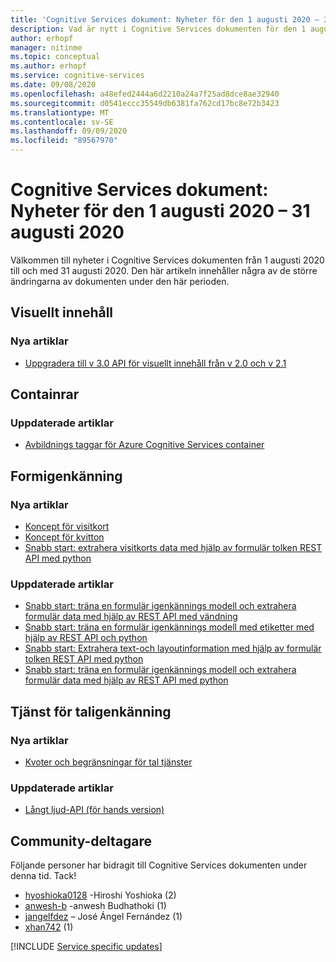 ```yaml
---
title: 'Cognitive Services dokument: Nyheter för den 1 augusti 2020 – 31 augusti 2020'
description: Vad är nytt i Cognitive Services dokumenten för den 1 augusti 2020 – 31 augusti 2020.
author: erhopf
manager: nitinme
ms.topic: conceptual
ms.author: erhopf
ms.service: cognitive-services
ms.date: 09/08/2020
ms.openlocfilehash: a48efed2444a6d2210a24a7f25ad8dce8ae32940
ms.sourcegitcommit: d0541eccc35549db6381fa762cd17bc8e72b3423
ms.translationtype: MT
ms.contentlocale: sv-SE
ms.lasthandoff: 09/09/2020
ms.locfileid: "89567970"
---
```

# <a name="cognitive-services-docs-whats-new-for-august-1-2020---august-31-2020"></a>Cognitive Services dokument: Nyheter för den 1 augusti 2020 – 31 augusti 2020

Välkommen till nyheter i Cognitive Services dokumenten från 1 augusti 2020 till och med 31 augusti 2020. Den här artikeln innehåller några av de större ändringarna av dokumenten under den här perioden.

## <a name="computer-vision"></a>Visuellt innehåll

### <a name="new-articles"></a>Nya artiklar

- [Uppgradera till v 3.0 API för visuellt innehåll från v 2.0 och v 2.1](/azure/cognitive-services/computer-vision/upgrade-api-versions)

## <a name="containers"></a>Containrar

### <a name="updated-articles"></a>Uppdaterade artiklar

- [Avbildnings taggar för Azure Cognitive Services container](/azure/cognitive-services/containers/container-image-tags)

## <a name="form-recognizer"></a>Formigenkänning

### <a name="new-articles"></a>Nya artiklar

- [Koncept för visitkort](/azure/cognitive-services/form-recognizer/concept-business-cards)
- [Koncept för kvitton](/azure/cognitive-services/form-recognizer/concept-receipts)
- [Snabb start: extrahera visitkorts data med hjälp av formulär tolken REST API med python](/azure/cognitive-services/form-recognizer/quickstarts/python-business-cards)

### <a name="updated-articles"></a>Uppdaterade artiklar

- [Snabb start: träna en formulär igenkännings modell och extrahera formulär data med hjälp av REST API med vändning](/azure/cognitive-services/form-recognizer/quickstarts/curl-train-extract)
- [Snabb start: träna en formulär igenkännings modell med etiketter med hjälp av REST API och python](/azure/cognitive-services/form-recognizer/quickstarts/python-labeled-data)
- [Snabb start: Extrahera text-och layoutinformation med hjälp av formulär tolken REST API med python](/azure/cognitive-services/form-recognizer/quickstarts/python-layout)
- [Snabb start: träna en formulär igenkännings modell och extrahera formulär data med hjälp av REST API med python](/azure/cognitive-services/form-recognizer/quickstarts/python-train-extract)

## <a name="speech-service"></a>Tjänst för taligenkänning

### <a name="new-articles"></a>Nya artiklar

- [Kvoter och begränsningar för tal tjänster](/azure/cognitive-services/speech-service/speech-services-quotas-and-limits)

### <a name="updated-articles"></a>Uppdaterade artiklar

- [Långt ljud-API (för hands version)](/azure/cognitive-services/speech-service/long-audio-api)

## <a name="community-contributors"></a>Community-deltagare

Följande personer har bidragit till Cognitive Services dokumenten under denna tid. Tack! 

- [hyoshioka0128](https://github.com/hyoshioka0128) -Hiroshi Yoshioka (2)
- [anwesh-b](https://github.com/anwesh-b) -anwesh Budhathoki (1)
- [jangelfdez](https://github.com/jangelfdez) – José Ángel Fernández (1)
- [xhan742](https://github.com/xhan742) (1)

[!INCLUDE [Service specific updates](./includes/service-specific-updates.md)]